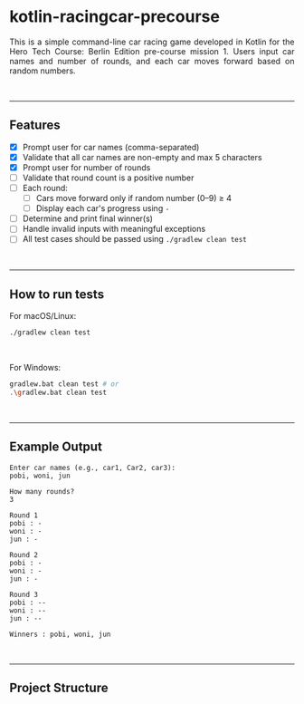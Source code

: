 <div align = "justify">

# kotlin-racingcar-precourse

This is a simple command-line car racing game developed in Kotlin for the Hero Tech Course: Berlin Edition pre-course mission 1.
Users input car names and number of rounds, and each car moves forward based on random numbers.

<br>

---

## Features

- [x] Prompt user for car names (comma-separated)
- [x] Validate that all car names are non-empty and max 5 characters
- [x] Prompt user for number of rounds
- [ ] Validate that round count is a positive number
- [ ] Each round:
    - [ ] Cars move forward only if random number (0–9) ≥ 4
    - [ ] Display each car's progress using `-`
- [ ] Determine and print final winner(s)
- [ ] Handle invalid inputs with meaningful exceptions
- [ ] All test cases should be passed using `./gradlew clean test`

<br>

---

## How to run tests

For macOS/Linux:
```bash
./gradlew clean test
```

<br>

For Windows:
```bash
gradlew.bat clean test # or
.\gradlew.bat clean test
```

<br>

---

## Example Output

```
Enter car names (e.g., car1, Car2, car3):
pobi, woni, jun

How many rounds?
3

Round 1
pobi : -
woni : -
jun : -

Round 2
pobi : -
woni : -
jun : -

Round 3
pobi : --
woni : --
jun : --

Winners : pobi, woni, jun
```

<br>

---

## Project Structure

```

```

<br>

</div>